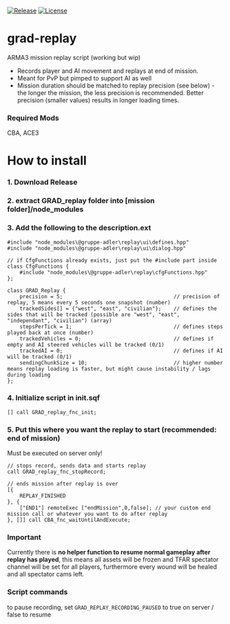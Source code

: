 [![Release](https://img.shields.io/github/release/gruppe-adler/grad-replay.svg)](https://github.com/gruppe-adler/grad-replay/release)
[![License](https://img.shields.io/github/license/gruppe-adler/grad-replay.svg)](https://github.com/gruppe-adler/grad-replay/license)

# grad-replay
ARMA3 mission replay script (working but wip)
* Records player and AI movement and replays at end of mission.
* Meant for PvP but pimped to support AI as well
* Mission duration should be matched to replay precision (see below) - the longer the mission, the less precision is recommended. Better precision (smaller values) results in longer loading times.

### Required Mods
CBA, ACE3

# How to install
### 1. Download Release
### 2. extract GRAD_replay folder into [mission folder]/node_modules
### 3. Add the following to the description.ext

```
#include "node_modules\@gruppe-adler\replay\ui\defines.hpp"
#include "node_modules\@gruppe-adler\replay\ui\dialog.hpp"
```

```
// if CfgFunctions already exists, just put the #include part inside
class CfgFunctions {
    #include "node_modules\@gruppe-adler\replay\cfgFunctions.hpp"
};
```

```
class GRAD_Replay {
    precision = 5;                                    // precision of replay, 5 means every 5 seconds one snapshot (number)
    trackedSides[] = {"west", "east", "civilian"};    // defines the sides that will be tracked (possible are "west", "east", "independant", "civilian") (array)
    stepsPerTick = 1;                                 // defines steps played back at once (number)
    trackedVehicles = 0;                              // defines if empty and AI steered vehicles will be tracked (0/1)
    trackedAI = 0;                                    // defines if AI will be tracked (0/1)
    sendingChunkSize = 10;                            // higher number means replay loading is faster, but might cause instability / lags during loading
};
```
### 4. Initialize script in init.sqf
`[] call GRAD_replay_fnc_init;`

### 5. Put this where you want the replay to start (recommended: end of mission)
Must be executed on server only!
```
// stops record, sends data and starts replay
call GRAD_replay_fnc_stopRecord;

// ends mission after replay is over
[{
    REPLAY_FINISHED
}, {
    ["END1"] remoteExec ["endMission",0,false]; // your custom end mission call or whatever you want to do after replay
}, []] call CBA_fnc_waitUntilAndExecute;
```

### Important
Currently there is **no helper function to resume normal gameplay after replay has played**, this means all assets will be frozen and TFAR spectator channel will be set for all players, furthermore every wound will be healed and all spectator cams left.

### Script commands
to pause recording, set `GRAD_REPLAY_RECORDING_PAUSED` to true on server / false to resume

